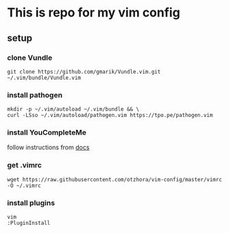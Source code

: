 # This is repo for my vim config

## setup 

### clone Vundle
```
git clone https://github.com/gmarik/Vundle.vim.git ~/.vim/bundle/Vundle.vim
```

### install pathogen

```
mkdir -p ~/.vim/autoload ~/.vim/bundle && \
curl -LSso ~/.vim/autoload/pathogen.vim https://tpo.pe/pathogen.vim
```

### install YouCompleteMe

follow instructions from [docs](https://github.com/VundleVim/Vundle.vim)

### get .vimrc
```
wget https://raw.githubusercontent.com/otzhora/vim-config/master/vimrc -O ~/.vimrc
```

### install plugins 

```
vim
:PluginInstall
```

